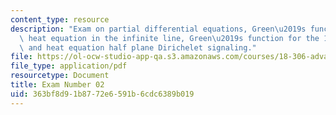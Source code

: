 ```yaml
---
content_type: resource
description: "Exam on partial differential equations, Green\u2019s function for the\
  \ heat equation in the infinite line, Green\u2019s function for the 1-D heat equation,\
  \ and heat equation half plane Dirichelet signaling."
file: https://ol-ocw-studio-app-qa.s3.amazonaws.com/courses/18-306-advanced-partial-differential-equations-with-applications-fall-2009/363bf8d91b8772e6591b6cdc6389b019_MIT18_306f09_exam02.pdf
file_type: application/pdf
resourcetype: Document
title: Exam Number 02
uid: 363bf8d9-1b87-72e6-591b-6cdc6389b019
---
```

